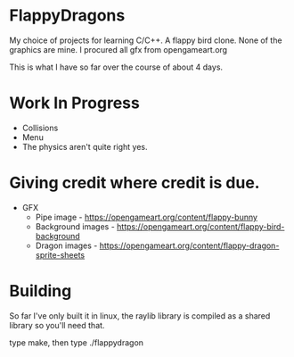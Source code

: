# FlappyDragons

My choice of projects for learning C/C++. A flappy bird clone. None of the graphics are mine.
I procured all gfx from opengameart.org

This is what I have so far over the course of about 4 days.

# Work In Progress
- Collisions
- Menu
- The physics aren't quite right yes.

# Giving credit where credit is due.

- GFX 
    - Pipe image - https://opengameart.org/content/flappy-bunny
    - Background images - https://opengameart.org/content/flappy-bird-background
    - Dragon images - https://opengameart.org/content/flappy-dragon-sprite-sheets

# Building

So far I've only built it in linux, the raylib library is compiled as a shared library so you'll need that. 

type make, then type ./flappydragon 